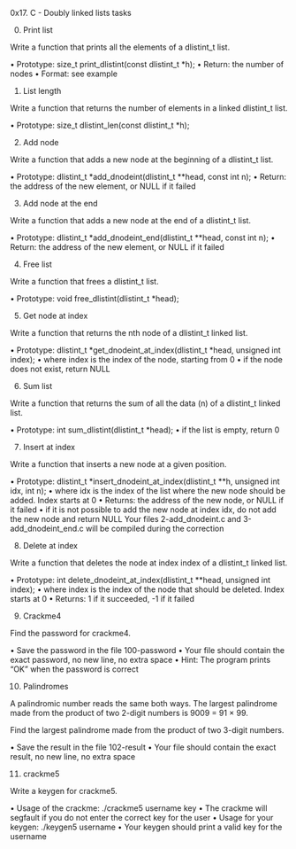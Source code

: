 0x17. C - Doubly linked lists tasks

0. Print list

Write a function that prints all the elements of a dlistint_t list.

   • Prototype: size_t print_dlistint(const dlistint_t *h);
   • Return: the number of nodes
   • Format: see example

1. List length

Write a function that returns the number of elements in a linked dlistint_t list.

   • Prototype: size_t dlistint_len(const dlistint_t *h);

2. Add node

Write a function that adds a new node at the beginning of a dlistint_t list.

   • Prototype: dlistint_t *add_dnodeint(dlistint_t **head, const int n);
   • Return: the address of the new element, or NULL if it failed

3. Add node at the end

Write a function that adds a new node at the end of a dlistint_t list.

   • Prototype: dlistint_t *add_dnodeint_end(dlistint_t **head, const int n);
   • Return: the address of the new element, or NULL if it failed

4. Free list

Write a function that frees a dlistint_t list.

   • Prototype: void free_dlistint(dlistint_t *head);
   
5. Get node at index

Write a function that returns the nth node of a dlistint_t linked list.

   • Prototype: dlistint_t *get_dnodeint_at_index(dlistint_t *head, unsigned int index);
   • where index is the index of the node, starting from 0
   • if the node does not exist, return NULL

6. Sum list

Write a function that returns the sum of all the data (n) of a dlistint_t linked list.

   • Prototype: int sum_dlistint(dlistint_t *head);
   • if the list is empty, return 0

7. Insert at index

Write a function that inserts a new node at a given position.

   • Prototype: dlistint_t *insert_dnodeint_at_index(dlistint_t **h, unsigned int idx, int n);
   • where idx is the index of the list where the new node should be added. Index starts at 0
   • Returns: the address of the new node, or NULL if it failed
   • if it is not possible to add the new node at index idx, do not add the new node and return NULL
Your files 2-add_dnodeint.c and 3-add_dnodeint_end.c will be compiled during the correction

8. Delete at index

Write a function that deletes the node at index index of a dlistint_t linked list.

   • Prototype: int delete_dnodeint_at_index(dlistint_t **head, unsigned int index);
   • where index is the index of the node that should be deleted. Index starts at 0
   • Returns: 1 if it succeeded, -1 if it failed

9. Crackme4

Find the password for crackme4.

   • Save the password in the file 100-password
   • Your file should contain the exact password, no new line, no extra space
   • Hint: The program prints “OK” when the password is correct

10. Palindromes

A palindromic number reads the same both ways. The largest palindrome made from the product of two 2-digit numbers is 9009 = 91 × 99.

Find the largest palindrome made from the product of two 3-digit numbers.

   • Save the result in the file 102-result
   • Your file should contain the exact result, no new line, no extra space

11. crackme5

Write a keygen for crackme5.

   • Usage of the crackme: ./crackme5 username key
   • The crackme will segfault if you do not enter the correct key for the user
   • Usage for your keygen: ./keygen5 username
   • Your keygen should print a valid key for the username

